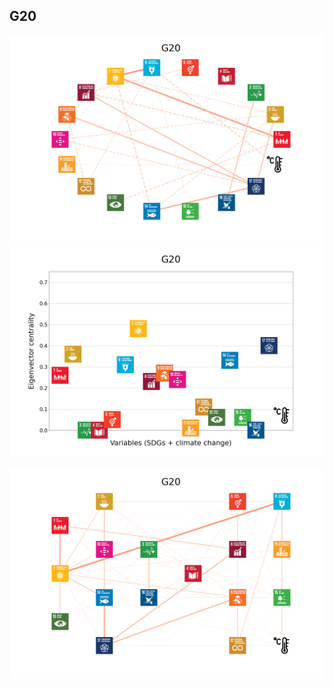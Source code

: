 ## G20

<img src="../G20/G20_circular_network_logos.png">
<img src="../G20/G20_eigenvector_centrality.png">
<br>
<br>
<img src="../G20/G20_multipartite_network_logos_cluster.png">
